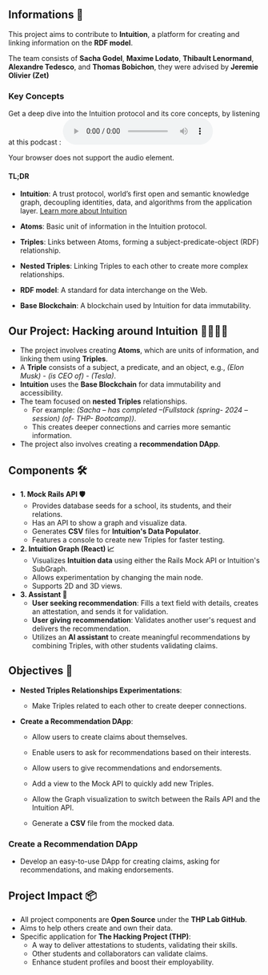 ## Informations 🚀

This project aims to contribute to **Intuition**, a platform for creating and linking information on the **RDF model**.

The team consists of **Sacha Godel**, **Maxime Lodato**, **Thibault Lenormand**, **Alexandre Tedesco**, and **Thomas Bobichon**, they were advised by **Jeremie Olivier (Zet)**

### Key Concepts

Get a deep dive into the Intuition protocol and its core concepts, by listening at this podcast :
<audio controls>

  <source src="/audio/Intuition.wav" type="audio/mp3" />
  Your browser does not support the audio element.
</audio>

#### TL;DR

- **Intuition**: A trust protocol, world’s first open and semantic knowledge graph, decoupling identities, data, and algorithms from the application layer. [Learn more about Intuition](https://tech.docs.intuition.systems/)

- **Atoms**: Basic unit of information in the Intuition protocol.
- **Triples**: Links between Atoms, forming a subject-predicate-object (RDF) relationship.
- **Nested Triples**: Linking Triples to each other to create more complex relationships.
- **RDF model**: A standard for data interchange on the Web.
- **Base Blockchain**: A blockchain used by Intuition for data immutability.

## Our Project: Hacking around Intuition 👨‍💻👩‍💻

- The project involves creating **Atoms**, which are units of information, and linking them using **Triples**.
- A **Triple** consists of a subject, a predicate, and an object, e.g., _(Elon Musk) - (is CEO of) - (Tesla)_.
- **Intuition** uses the **Base Blockchain** for data immutability and accessibility.
- The team focused on **nested Triples** relationships.
  - For example: _(Sacha – has completed –(Fullstack (spring- 2024 – session) (of- THP- Bootcamp))_.
  - This creates deeper connections and carries more semantic information.
- The project also involves creating a **recommendation DApp**.

## Components 🛠

- **1. Mock Rails API 🛡️**
  - Provides database seeds for a school, its students, and their relations.
  - Has an API to show a graph and visualize data.
  - Generates **CSV** files for **Intuition's Data Populator**.
  - Features a console to create new Triples for faster testing.
- **2. Intuition Graph (React) 📈**
  - Visualizes **Intuition data** using either the Rails Mock API or Intuition's SubGraph.
  - Allows experimentation by changing the main node.
  - Supports 2D and 3D views.
- **3. Assistant 🤖**
  - **User seeking recommendation**: Fills a text field with details, creates an attestation, and sends it for validation.
  - **User giving recommendation**: Validates another user's request and delivers the recommendation.
  - Utilizes an **AI assistant** to create meaningful recommendations by combining Triples, with other students validating claims.

## Objectives 🎯

- **Nested Triples Relationships Experimentations**:
  - Make Triples related to each other to create deeper connections.
- **Create a Recommendation DApp**:

  - Allow users to create claims about themselves.
  - Enable users to ask for recommendations based on their interests.
  - Allow users to give recommendations and endorsements.

  - Add a view to the Mock API to quickly add new Triples.
  - Allow the Graph visualization to switch between the Rails API and the Intuition API.
  - Generate a **CSV** file from the mocked data.

### Create a Recommendation DApp

- Develop an easy-to-use DApp for creating claims, asking for recommendations, and making endorsements.

## Project Impact 📦

- All project components are **Open Source** under the **THP Lab GitHub**.
- Aims to help others create and own their data.
- Specific application for **The Hacking Project (THP)**:
  - A way to deliver attestations to students, validating their skills.
  - Other students and collaborators can validate claims.
  - Enhance student profiles and boost their employability.
